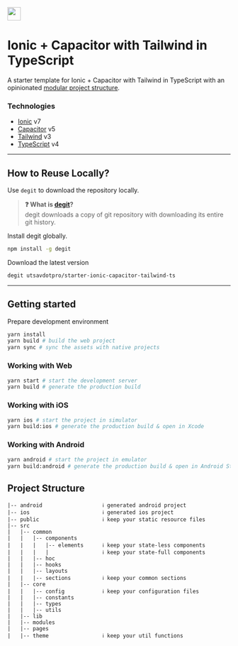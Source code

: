 [<img src="https://ik.imagekit.io/iutsav/fork_l0RKONb5l.svg" height="30" />](https://githubbox.com/utsavdotpro/starter-ionic-capacitor-tailwind-ts)

# Ionic + Capacitor with Tailwind in TypeScript
A starter template for Ionic + Capacitor with Tailwind in TypeScript with an opinionated [modular project structure](#project-structure).

### Technologies

- [Ionic](https://ionicframework.com/) v7
- [Capacitor](https://capacitorjs.com/) v5
- [Tailwind](https://tailwindcss.com) v3
- [TypeScript](https://typescriptlang.org) v4

---

## How to Reuse Locally?

Use `degit` to download the repository locally.

> **❓ What is [degit](https://github.com/Rich-Harris/degit)?**  
> degit downloads a copy of git repository with downloading its entire git history.

Install degit globally.

```bash
npm install -g degit
```

Download the latest version
```bash
degit utsavdotpro/starter-ionic-capacitor-tailwind-ts
```

---

## Getting started

Prepare development environment
```bash
yarn install
yarn build # build the web project
yarn sync # sync the assets with native projects
```

### Working with Web

````bash
yarn start # start the development server
yarn build # generate the production build
````

### Working with iOS
```bash
yarn ios # start the project in simulator
yarn build:ios # generate the production build & open in Xcode
```

### Working with Android
```bash
yarn android # start the project in emulator
yarn build:android # generate the production build & open in Android Studio
```

## Project Structure
```
|-- android                   ℹ️ generated android project
|-- ios                       ℹ️ generated ios project
|-- public                    ℹ️ keep your static resource files
|-- src
|   |-- common
|   |   |-- components
|   |   |   |-- elements      ℹ️ keep your state-less components
|   |   |   |                 ℹ️ keep your state-full components
|   |   |-- hoc
|   |   |-- hooks
|   |   |-- layouts
|   |   |-- sections          ℹ️ keep your common sections
|   |-- core
|   |   |-- config            ℹ️ keep your configuration files
|   |   |-- constants
|   |   |-- types
|   |   |-- utils
|   |-- lib
|   |-- modules
|   |-- pages
|   |-- theme                 ℹ️ keep your util functions
```

